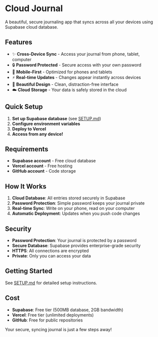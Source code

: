 # Cloud Journal

A beautiful, secure journaling app that syncs across all your devices using Supabase cloud database.

## Features

- ✨ **Cross-Device Sync** - Access your journal from phone, tablet, computer
- 🔒 **Password Protected** - Secure access with your own password
- 📱 **Mobile-First** - Optimized for phones and tablets
- ⚡ **Real-time Updates** - Changes appear instantly across devices
- 🎨 **Beautiful Design** - Clean, distraction-free interface
- ☁️ **Cloud Storage** - Your data is safely stored in the cloud

## Quick Setup

1. **Set up Supabase database** (see [SETUP.md](SETUP.md))
2. **Configure environment variables**
3. **Deploy to Vercel**
4. **Access from any device!**

## Requirements

- **Supabase account** - Free cloud database
- **Vercel account** - Free hosting
- **GitHub account** - Code storage

## How It Works

1. **Cloud Database**: All entries stored securely in Supabase
2. **Password Protection**: Simple password keeps your journal private
3. **Real-time Sync**: Write on your phone, read on your computer
4. **Automatic Deployment**: Updates when you push code changes

## Security

- **Password Protection**: Your journal is protected by a password
- **Secure Database**: Supabase provides enterprise-grade security
- **HTTPS**: All connections are encrypted
- **Private**: Only you can access your data

## Getting Started

See [SETUP.md](SETUP.md) for detailed setup instructions.

## Cost

- **Supabase**: Free tier (500MB database, 2GB bandwidth)
- **Vercel**: Free tier (unlimited deployments)
- **GitHub**: Free for public repositories

Your secure, syncing journal is just a few steps away! 
